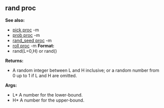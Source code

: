 ## rand proc
**See also:**
*   [pick proc](/ref/proc/pick.md) -m
*   [prob proc](/ref/proc/prob.md) -m
*   [rand_seed proc](/ref/proc/rand_seed.md) -m
*   [roll proc](/ref/proc/roll.md) -m<!-- -->
**Format:**
*   rand(L=0,H) or rand()
<!-- -->
**Returns:**
*   A random integer between L and H inclusive; or a random number from
    0 up to 1 if L and H are omitted.
<!-- -->
**Args:**
*   L* A number for the lower-bound.
*   H* A number for the upper-bound.